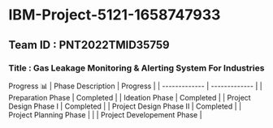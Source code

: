 # IBM-Project-5121-1658747933
## Team ID : PNT2022TMID35759
### Title : Gas Leakage Monitoring & Alerting System For Industries


Progress 📊
| Phase Description  | Progress |
| ------------- | ------------- |
| Preparation Phase  | Completed  |
| Ideation Phase  | Completed |
| Project Design Phase I | Completed |
| Project Design Phase II | Completed |
| Project Planning Phase  | |
| Project Developement Phase | 
